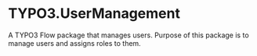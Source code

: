 TYPO3.UserManagement
====================

A TYPO3 Flow package that manages users.
Purpose of this package is to manage users and assigns roles to them. 
